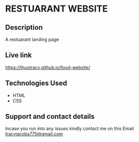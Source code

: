 # RESTUARANT WEBSITE
## Description
A restuarant landing page

## Live link
https://thuotracy.github.io/food-website/

## Technologies Used
* HTML
* CSS

## Support and contact details
Incase you run into any issues kindly contact me on this Email tracyjacobs775@gmail.com
